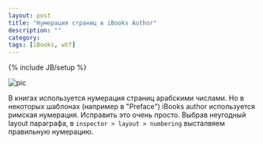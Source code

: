 ```yaml
---
layout: post
title: "Нумерация страниц в iBooks Author"
description: ""
category: 
tags: [iBooks, wtf]
---
```

{% include JB/setup %}

![pic][]
 
В книгах используется нумерация страниц арабскими числами. Но в некоторых шаблонах (например в "Preface") iBooks author используется римская нумерация. Исправить это очень просто. Выбрав неугодный layout параграфа, в `inspector > layout > numbering` высталвяем правильную нумерацию. 


[pic]: http://31808.selcdn.ru/it-prm/articles/19082012%20%D0%BD%D1%83%D0%BC%D0%B5%D1%80%D0%B0%D1%86%D0%B8%D1%8F%20%D1%81%D1%82%D1%80%D0%B0%D0%BD%D0%B8%D1%86%20%D0%B2%20ibooks%20author/pages_numbering.jpg
